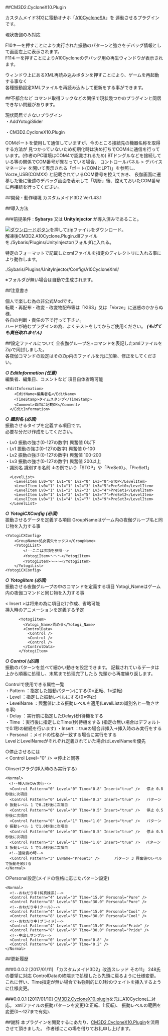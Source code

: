 ##CM3D2.CycloneX10.Plugin

カスタムメイド3D2に電動オナホ「[A10CycloneSA][]」を
連動させるプラグインです。
  
現状夜伽のみ対応  

F10キーを押すことにより実行された振動のパターンと強さをデバッグ情報として画面左上に表示されます。  
F11キーを押すことによりA10Cycloneのデバッグ用の再生ウィンドウが表示されます。  

ウィンドウ上にあるXML再読み込みボタンを押すことにより、ゲームを再起動する事なく  
各種振動設定XMLファイルを再読み込みして更新をする事ができます。  

##不都合など
コマンド取得フックなどの関係で現状幾つかのプラグインと同居できない問題があります。

現状同居できないプラグイン  
・AddYotogiSlider

・CM3D2.CycloneX10.Plugin

COMポートを使用して通信していますが、今のところ接続先の機器名称を取得する方法が
見つかっていないため初期化時は決め打ちでCOM4に通信を行っています。(作者のPC環境はCOM4で認識されるため)
BTドングルなどを接続している等の関係でCOM番号が異なっている場合、
コントロールパネル > デバイスマネージャ を開いて表示される「ポート(COMとLPT)」を参照し、
Vorze_USB(COMXX) と記載されているCOM番号を控えておき、
夜伽画面に遷移した後に後述のデバッグ画面を表示して「切断」後、控えておいたCOM番号に再接続を行ってください。

##開発・動作環境
カスタムメイド3D2	Ver1.43.1
  
##導入方法

###前提条件  : **Sybarys** 又は **UnityInjector** が導入済みであること。  

[![ダウンロードボタン][img_download]][master zip]を押してzipファイルをダウンロード。   
解凍後CM3D2.A10Cyclone.Plugin.dllファイルを./Sybaris/Plugins/UnityInjector/フォルダに入れる。

特定のフォーマットで記載したxmlファイルを指定のディレクトリに入れる事により動作します。

./Sybaris/Plugins/UnityInjector/Config/A10CycloneXml/

※フォルダが無い場合は自動で生成されます。
     
##注意書き

個人で楽しむ為の非公式Modです。  
転載・再配布・改変・改変物配布等は「KISS」又は「Vorze」に迷惑のかからぬ様、  
各自の判断・責任の下で行って下さい。  
ハードが絡むプラグインの為、よくテストをしてからご使用ください。  ***(もげても責任取れません)***

##設定ファイルについて
全夜伽グループ名+コマンドを表記したxmlファイルをZipで同封しました。   
各夜伽コマンドの設定はそのZip内のファイルを元に加筆、修正をしてください。  

***○ EditInformation (任意)***  
編集者、編集日、コメントなど 項目自体省略可能

```
<EditInformation>
    <EditName>編集者名</EditName>         
    <TimeStamp>タイムスタンプ</TimeStamp>
    <Comment>自由に記載OK</Comment>
  </EditInformation>
```

***○ 識別名 (必須)***  
振動させるタイプを定義する項目です。  
必要な分だけ作成をしてください。
  
・Lv0		振動の強さ(0-127の数字) 興奮値 0以下  
・Lv1		振動の強さ(0-127の数字) 興奮値 0-100   
・Lv2		振動の強さ(0-127の数字) 興奮値 100-200   
・Lv3		振動の強さ(0-127の数字) 興奮値 200以上   
・識別名	識別する名前  ↓の例でいう「STOP」や「PreSet0」、「PreSet1」

```
  <LevelList>
    <LevelItem Lv0="0" Lv1="0" Lv2="0" Lv3="0">STOP</LevelItem>
    <LevelItem Lv0="1" Lv1="1" Lv2="3" Lv3="5">PreSet0</LevelItem> 
    <LevelItem Lv0="1" Lv1="2" Lv2="3" Lv3="4">PreSet1</LevelItem> 
    <LevelItem Lv0="1" Lv1="3" Lv2="5" Lv3="7">PreSet2</LevelItem> 
    <LevelItem Lv0="1" Lv1="4" Lv2="7" Lv3="9">PreSet3</LevelItem>
  </LevelList>
```

***○ YotogiCXConfig (必須)***  
振動させるデータを定義する項目
GroupNameはゲーム内の夜伽グループ名と同じ物を入力する事
```
<YotogiCXConfig>
    <GroupName>処女喪失セックス</GroupName>
    <YotogiList>
	    <!--ここは次項を参照-->
        <YotogiItem>～～～</YotogiItem>
		<YotogiItem>～～～</YotogiItem>
    </YotogiList>
<YotogiCXConfig>
```

***○ YotogiItem (必須)***  
振動させる夜伽グループの中のコマンドを定義する項目
Yotogi_Nameはゲーム内の夜伽コマンドと同じ物を入力する事

< Insert >は将来の為に項目だけ作成、省略可能  
挿入時のアニメーションを定義する予定

```
      <YotogiItem>
        <Yotogi_Name>責める</Yotogi_Name>
        <ControlData>
          <Control />
          <Control />
          <Control />
        </ControlData>
      </YotogiItem>
```
***○ Control (必須)***  
振動のパターンを並べて細かい動きを設定できます。
記載されているデータは上から順番に処理し、末尾まで処理完了したら
先頭から再度繰り返します。

Controlで使用できる属性一覧  
・Pattern	：指定した振動パターンにする(0=正転、1=逆転)  
・Level		：指定した振動レベルにする(0=停止)  
・LevelName	：興奮値による振動レベルを適用(LevelListの識別名と一致させる事)  
・Delay		：実行前に指定したDelay(秒)待機をする  
・Time		：実行後に指定したTime(秒)待機をする  (指定の無い場合はデフォルトで0.1秒の継続を行います)
・Insert	：trueの場合非挿入→挿入時のみ実行をする  
・Personal	：メイドの性格が一致する場合に実行をする  
 LevelとLevelNameがそれぞれ定義されていた場合はLevelNameを優先  

○停止させるには  
 < Control Level="0" /> =>停止と同等  

○Insertフラグ(挿入時のみ実行する)
```
<Normal>
　<!--挿入時のみ実行-->
  <Control Pattern="0" Level="0" Time="0.8" Insert="true" />   停止 0.8秒後に次項目
  <Control Pattern="0" Level="1" Time="0.2" Insert="true" />   パターン 0 振動レベル 1 で0.2秒後に次項目　　
  <Control Pattern="0" Level="0" Time="0.5" Insert="true" />   停止 0.5秒後に次項目
  <Control Pattern="0" Level="1" Time="1.0" Insert="true" />   パターン 0 振動レベル 1 で1.0秒後に次項目
  <Control Pattern="0" Level="0" Time="0.5" Insert="true" />   停止 0.5秒後に次項目
  <Control Pattern="3" Level="1" Time="1.0" Insert="true" /> 　パターン 3 振動レベル 1 で1.0秒後に次項目
　<!--通常責め時-->
  <Control Pattern="3" LvName="PreSet3" />     　パターン 3 興奮値のレベルで振動を続ける
</Normal>
```
○Personal設定(メイドの性格に応じたパターン設定)
```
<Normal>
  <!--おねだり中(純真妹系)-->
  <Control Pattern="4" Level="3" Time="15.0" Personal="Pure" />
  <Control Pattern="8" Level="6" Time="30.0" Personal="Pure" />
  <!--おねだり中(クール)-->
  <Control Pattern="4" Level="3" Time="15.0" Personal="Cool" />
  <Control Pattern="8" Level="6" Time="30.0" Personal="Cool" />
  <!--おねだり中(プライド)-->
  <Control Pattern="4" Level="3" Time="15.0" Personal="Pride" />
  <Control Pattern="8" Level="6" Time="30.0" Personal="Pride" />
  <!--中出しサンプル-->
  <Control Pattern="0" Level="0" Time="0.8" />
  <Control Pattern="0" Level="3" Time="0.2" />
</Normal>
```

##更新履歴

###0.0.0.2 [2017/01/11]
「カスタムメイド3D2」改造スレッド その11」 248氏の要望に対応
ControlDataの終端まで処理したら先頭に戻るように仕様変更。
これに伴い、Time指定が無い場合でも強制的に0.1秒のウェイトを挿入するように仕様変更。

###0.0.0.1 [2017/01/10]
[CM3D2.CycloneX10.plugin][]を元にA10Cycloneに対応。
xmlファイルの振動パターンを変更(0:正転、1:反転)、
振動レベルの範囲を変更(0～127まで有効).

##謝辞
本プラグインを開発するにあたり、[CM3D2.CycloneX10.Plugin][]を流用させて頂きました。
作者様にこの場を借りてお礼申し上げます。

[A10CycloneSA]: http://www.vorze.jp/a10cyclonesa/ "A10CycloneSA"
[CM3D2.CycloneX10.Plugin]: https://github.com/sirogane/CM3D2.CycloneX10.plugin/ "CM3D2.AddModsSlider.Plugin/"
[master zip]: https://github.com/obtdai/CM3D2.A10Cyclone.plugin/archive/master.zip "master zip"
[img_download]: http://i.imgur.com/byav3Uf.png "ダウンロードボタン"

